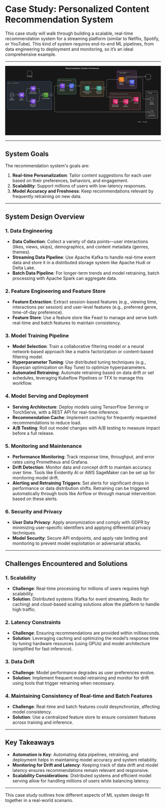 
# Case Study: Personalized Content Recommendation System

This case study will walk through building a scalable, real-time recommendation system for a streaming platform (similar to Netflix, Spotify, or YouTube). This kind of system requires end-to-end ML pipelines, from data engineering to deployment and monitoring, so it’s an ideal comprehensive example.

---

![Recommendation System HLD](recommendationsystem.png)

---

## System Goals
The recommendation system's goals are:
1. **Real-time Personalization**: Tailor content suggestions for each user based on their preferences, behaviors, and engagement.
2. **Scalability**: Support millions of users with low-latency responses.
3. **Model Accuracy and Freshness**: Keep recommendations relevant by frequently retraining on new data.

---

## System Design Overview

### 1. Data Engineering
- **Data Collection**: Collect a variety of data points—user interactions (likes, views, skips), demographics, and content metadata (genres, themes).
- **Streaming Data Pipeline**: Use Apache Kafka to handle real-time event data and store it in a distributed storage system like Apache Hudi or Delta Lake.
- **Batch Data Pipeline**: For longer-term trends and model retraining, batch processing with Apache Spark can aggregate data.

### 2. Feature Engineering and Feature Store
- **Feature Extraction**: Extract session-based features (e.g., viewing time, interactions per session) and user-level features (e.g., preferred genre, time-of-day preference).
- **Feature Store**: Use a feature store like Feast to manage and serve both real-time and batch features to maintain consistency.

### 3. Model Training Pipeline
- **Model Selection**: Train a collaborative filtering model or a neural network-based approach like a matrix factorization or content-based filtering model.
- **Hyperparameter Tuning**: Use distributed tuning techniques (e.g., Bayesian optimization on Ray Tune) to optimize hyperparameters.
- **Automated Retraining**: Automate retraining based on data drift or set schedules, leveraging Kubeflow Pipelines or TFX to manage this workflow.

### 4. Model Serving and Deployment
- **Serving Architecture**: Deploy models using TensorFlow Serving or TorchServe, with a REST API for real-time inference.
- **Recommendation Cache**: Implement caching for frequently requested recommendations to reduce load.
- **A/B Testing**: Roll out model changes with A/B testing to measure impact before a full release.

### 5. Monitoring and Maintenance
- **Performance Monitoring**: Track response time, throughput, and error rates using Prometheus and Grafana.
- **Drift Detection**: Monitor data and concept drift to maintain accuracy over time. Tools like Evidently AI or AWS SageMaker can be set up for monitoring model drift.
- **Alerting and Retraining Triggers**: Set alerts for significant drops in performance or data distribution shifts. Retraining can be triggered automatically through tools like Airflow or through manual intervention based on these alerts.

### 6. Security and Privacy
- **User Data Privacy**: Apply anonymization and comply with GDPR by minimizing user-specific identifiers and applying differential privacy techniques.
- **Model Security**: Secure API endpoints, and apply rate limiting and monitoring to prevent model exploitation or adversarial attacks.

---

## Challenges Encountered and Solutions

### 1. Scalability
- **Challenge**: Real-time processing for millions of users requires high scalability.
- **Solution**: Distributed systems (Kafka for event streaming, Redis for caching) and cloud-based scaling solutions allow the platform to handle high traffic.

### 2. Latency Constraints
- **Challenge**: Ensuring recommendations are provided within milliseconds.
- **Solution**: Leveraging caching and optimizing the model’s response time by tuning hardware resources (using GPUs) and model architecture (simplified for fast inference).

### 3. Data Drift
- **Challenge**: Model performance degrades as user preferences evolve.
- **Solution**: Implement frequent model retraining and monitor for drift using tools that trigger retraining when necessary.

### 4. Maintaining Consistency of Real-time and Batch Features
- **Challenge**: Real-time and batch features could desynchronize, affecting model consistency.
- **Solution**: Use a centralized feature store to ensure consistent features across training and inference.

---

## Key Takeaways
- **Automation is Key**: Automating data pipelines, retraining, and deployment helps in maintaining model accuracy and system reliability.
- **Monitoring for Drift and Latency**: Keeping track of data drift and model latency ensures recommendations remain relevant and responsive.
- **Scalability Considerations**: Distributed systems and efficient model serving allow for handling millions of users while balancing latency.

---

This case study outlines how different aspects of ML system design fit together in a real-world scenario. 
